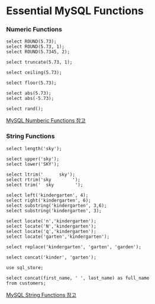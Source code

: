 # Essential MySQL Functions

### Numeric Functions

```mysql
select ROUND(5.73);
select ROUND(5.73, 1);
select ROUND(5.7345, 2);

select truncate(5.73, 1);

select ceiling(5.73);

select floor(5.73);

select abs(5.73);
select abs(-5.73);

select rand();
```

[MySQL Numberic Functions 참고](https://dev.mysql.com/doc/refman/8.0/en/numeric-functions.html)

### String Functions

```mysql
select length('sky');

select upper('sky');
select lower('SKY');

select ltrim('      sky');
select rtrim('sky        ');
select trim('  sky        ');

select left('kindergarten', 4);
select right('kindergarten', 6);
select substring('kindergarten', 3,6);
select substring('kindergarten', 3);

select locate('n','kindergarten');
select locate('N','kindergarten');
select locate('q','kindergarten');
select locate('garten','kindergarten');

select replace('kindergarten', 'garten', 'garden');

select concat('kinder', 'garten');
```

```mysql
use sql_store;

select concat(first_name, ' ', last_name) as full_name
from customers;
```

[MySQL String Functions 참고](https://dev.mysql.com/doc/refman/8.0/en/string-functions.html)

